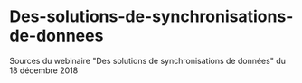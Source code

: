 # Des-solutions-de-synchronisations-de-donnees
Sources du webinaire "Des solutions de synchronisations de données" du 18 décembre 2018
